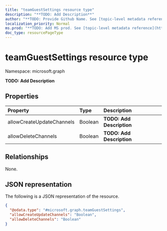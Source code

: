 ```yaml
---
title: "teamGuestSettings resource type"
description: "**TODO: Add Description**"
author: "**TODO: Provide Github Name. See [topic-level metadata reference](https://msgo.azurewebsites.net/add/document/guidelines/metadata.html#topic-level-metadata)**"
localization_priority: Normal
ms.prod: "**TODO: Add MS prod. See [topic-level metadata reference](https://msgo.azurewebsites.net/add/document/guidelines/metadata.html#topic-level-metadata)**"
doc_type: resourcePageType
---
```


# teamGuestSettings resource type

Namespace: microsoft.graph

**TODO: Add Description**

## Properties
|Property|Type|Description|
|:---|:---|:---|
|allowCreateUpdateChannels|Boolean|**TODO: Add Description**|
|allowDeleteChannels|Boolean|**TODO: Add Description**|

## Relationships
None.

## JSON representation
The following is a JSON representation of the resource.
<!-- {
  "blockType": "resource",
  "@odata.type": "microsoft.graph.teamGuestSettings"
}
-->
``` json
{
  "@odata.type": "#microsoft.graph.teamGuestSettings",
  "allowCreateUpdateChannels": "Boolean",
  "allowDeleteChannels": "Boolean"
}
```

